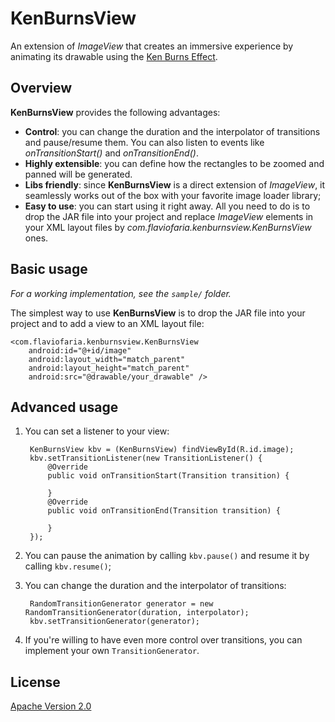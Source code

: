 KenBurnsView
============

An extension of *ImageView* that creates an immersive experience by animating
its drawable using the [Ken Burns Effect][1].

Overview
--------

**KenBurnsView** provides the following advantages:

* **Control**: you can change the duration and the interpolator of transitions and
pause/resume them. You can also listen to events like *onTransitionStart()* and
*onTransitionEnd()*.
* **Highly extensible**: you can define how the rectangles to be zoomed
and panned will be generated.
* **Libs friendly**: since **KenBurnsView** is a direct extension of *ImageView*,
it seamlessly works out of the box with your favorite image loader library;
* **Easy to use**: you can start using it right away. All you need to do
is to drop the JAR file into your project and replace *ImageView* elements
 in your XML layout files by *com.flaviofaria.kenburnsview.KenBurnsView* ones.

Basic usage
-----------

*For a working implementation, see the `sample/` folder.*

The simplest way to use **KenBurnsView** is to drop the JAR file into your project
and to add a view to an XML layout file:

    <com.flaviofaria.kenburnsview.KenBurnsView
        android:id="@+id/image"
        android:layout_width="match_parent"
        android:layout_height="match_parent"
        android:src="@drawable/your_drawable" />

Advanced usage
--------------

1. You can set a listener to your view:

        KenBurnsView kbv = (KenBurnsView) findViewById(R.id.image);
        kbv.setTransitionListener(new TransitionListener() {
            @Override
            public void onTransitionStart(Transition transition) {

            }
            @Override
            public void onTransitionEnd(Transition transition) {

            }
        });

2. You can pause the animation by calling `kbv.pause()` and resume it
by calling `kbv.resume()`;

3. You can change the duration and the interpolator of transitions:

        RandomTransitionGenerator generator = new RandomTransitionGenerator(duration, interpolator);
        kbv.setTransitionGenerator(generator);

4. If you're willing to have even more control over transitions,
you can implement your own `TransitionGenerator`.

License
-------

[Apache Version 2.0][2]

[1]: http://en.wikipedia.org/wiki/Ken_Burns_effect
[2]: http://www.apache.org/licenses/LICENSE-2.0.html
